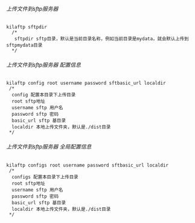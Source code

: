  


###### 上传文件到sftp服务器   
```
kilaftp sftpdir 
  /*
   sftpdir sftp目录，默认是当前目录名称，例如当前目录是mydata，就会默认上传到sftpmydata目录
  */
```  
###### 上传文件到sftp服务器 配置信息
```
kilaftp config root username password sftbasic_url localdir 
 /*
  config 配置本目录下上传目录
  root sftp地址
  username sftp 用户名
  password sftp 密码
  basic_url sftp 基目录
  localdir 本地上传文件夹，默认是./dist目录
 */
``` 
###### 上传文件到sftp服务器 全局配置信息
```
kilaftp configs root username password sftbasic_url localdir 
 /*
  configs 配置本目录下上传目录
  root sftp地址
  username sftp 用户名
  password sftp 密码
  basic_url sftp 基目录
  localdir 本地上传文件夹，默认是./dist目录
 */
``` 